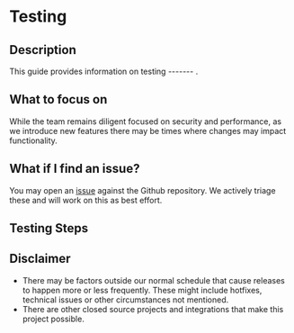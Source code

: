 # Testing

## Description

This guide provides information on testing -------  .

## What to focus on

While the team remains diligent focused on security and performance, as we introduce new features there may be times where changes may impact functionality. 

## What if I find an issue?

You may open an [issue]() against the Github repository. We actively triage these and will work on this as best effort. 

## Testing Steps



## Disclaimer

- There may be factors outside our normal schedule that cause releases to happen more or less frequently. These might include hotfixes, technical issues or other circumstances not mentioned.
- There are other closed source projects and integrations that make this project possible.